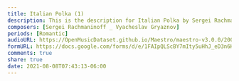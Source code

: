 ```yaml
---
title: Italian Polka (1)
description: This is the description for Italian Polka by Sergei Rachmaninoff _ Vyacheslav Gryaznov
composers: [Sergei Rachmaninoff _ Vyacheslav Gryaznov]
periods: [Romantic]
audioURL: https://OpenMusicDataset.github.io/Maestro/maestro-v3.0.0/2009/MIDI-Unprocessed_04_R1_2009_04-06_ORIG_MID--AUDIO_04_R1_2009_04_R1_2009_06_WAV.midi
formURL: https://docs.google.com/forms/d/e/1FAIpQLScBY7mIty5uHhJ_eD3n6KwKMuGGHZ4CSEB9GReD-AvH3WWqmg/viewform
comments: true
share: true
date: 2021-08-08T07:43:13-06:00
---
```

